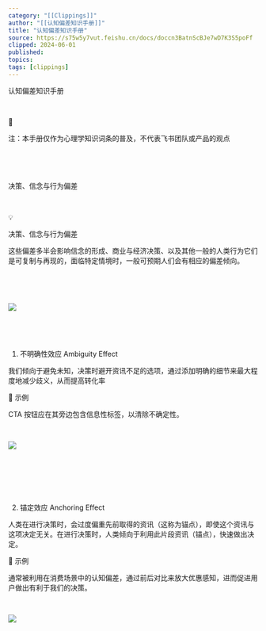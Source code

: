 ```yaml
---
category: "[[Clippings]]"
author: "[[认知偏差知识手册]]"
title: "认知偏差知识手册"
source: https://s75w5y7vut.feishu.cn/docs/doccn3BatnScBJe7wD7K3S5poFf
clipped: 2024-06-01
published: 
topics: 
tags: [clippings]
---
```


认知偏差知识手册​

​

📌

注：本手册仅作为心理学知识词条的普及，不代表飞书团队或产品的观点​

​

​

决策、信念与行为偏差​

​

💡

决策、信念与行为偏差​

这些偏差多半会影响信念的形成、商业与经济决策、以及其他一般的人类行为它们是可复制与再现的，面临特定情境时，一般可预期人们会有相应的偏差倾向。​

​

​

![](https://internal-api-drive-stream.feishu.cn/space/api/box/stream/download/preview/boxcnS1wqYjsCq1Xc0XiQR7b8Ag/?preview_type=16)

​

​

1.  不明确性效应 Ambiguity Effect​

我们倾向于避免未知，决策时避开资讯不足的选项，通过添加明确的细节来最大程度地减少歧义，从而提高转化率​

🔺 示例 ​

CTA 按钮应在其旁边包含信息性标签，以清除不确定性。​

​

![](https://internal-api-drive-stream.feishu.cn/space/api/box/stream/download/preview/boxcn0fmJkFgZWtSAhY3zKH6ggf/?preview_type=16)

​

​

​

2.  锚定效应 Anchoring Effect​

人类在进行决策时，会过度偏重先前取得的资讯（这称为锚点），即使这个资讯与这项决定无关。在进行决策时，人类倾向于利用此片段资讯（锚点），快速做出决定。​

🔺 示例 ​

通常被利用在消费场景中的认知偏差，通过前后对比来放大优惠感知，进而促进用户做出有利于我们的决策。​

​

![](https://internal-api-drive-stream.feishu.cn/space/api/box/stream/download/preview/boxcnLp213qIWjDfTbxODkqaj3e/?preview_type=16)

​

​